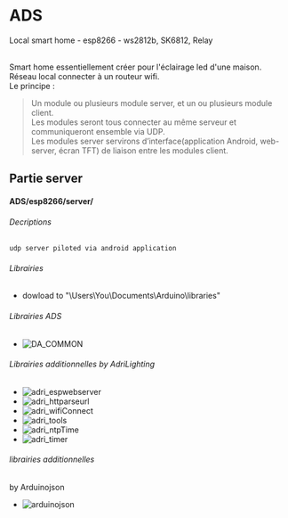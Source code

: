 # ADS
Local smart home - esp8266 - ws2812b, SK6812, Relay<br><br>

Smart home essentiellement créer pour l'éclairage led d'une maison.<br>
Réseau local connecter à un routeur wifi.<br>
Le principe :<br>
> Un module ou plusieurs module server, et un ou plusieurs module client.<br>
> Les modules seront tous connecter au même serveur et communiqueront ensemble via UDP.<br>
> Les modules server servirons d’interface(application Android, web-server, écran TFT) de liaison entre les modules client.

## Partie server
#### ADS/esp8266/server/
###### Decriptions 
    udp server piloted via android application
###### Librairies 
- dowload to "\Users\You\Documents\Arduino\libraries"
###### Librairies ADS
* ![DA_COMMON](https://github.com/AdriLighting/DA_COMMON)
###### Librairies additionnelles by AdriLighting
* ![adri_espwebserver](https://github.com/AdriLighting/adri_espwebserver)
* ![adri_httparseurl](https://github.com/AdriLighting/adri_httparseurl)
* ![adri_wifiConnect](https://github.com/AdriLighting/adri_wifiConnect)
* ![adri_tools](https://github.com/AdriLighting/adri_tools)
* ![adri_ntpTime](https://github.com/AdriLighting/adri_ntpTime)
* ![adri_timer](https://github.com/AdriLighting/adri_timer)

###### librairies additionnelles
by Arduinojson
* ![arduinojson](https://github.com/bblanchon/ArduinoJson)
